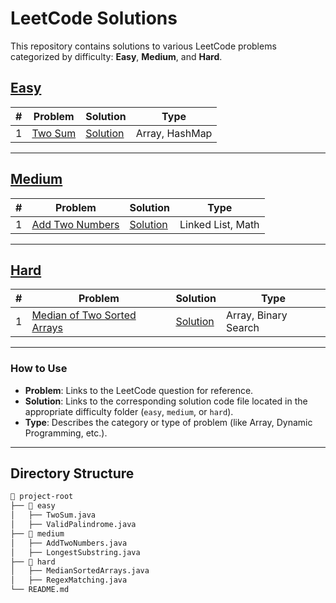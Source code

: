 # LeetCode Solutions

This repository contains solutions to various LeetCode problems categorized by difficulty: **Easy**, **Medium**, and **Hard**.

## [Easy](easy)

| #   | Problem                                          | Solution                           | Type           |
| --- | ------------------------------------------------ | ---------------------------------- | -------------- |
| 1   | [Two Sum](https://leetcode.com/problems/two-sum) | [Solution](./solutions/two_sum.py) | Array, HashMap |

---

## [Medium](medium)

| #   | Problem                                                          | Solution                                   | Type              |
| --- | ---------------------------------------------------------------- | ------------------------------------------ | ----------------- |
| 1   | [Add Two Numbers](https://leetcode.com/problems/add-two-numbers) | [Solution](./solutions/add_two_numbers.py) | Linked List, Math |

---

## [Hard](hard)

| #   | Problem                                                                                  | Solution                                        | Type                 |
| --- | ---------------------------------------------------------------------------------------- | ----------------------------------------------- | -------------------- |
| 1   | [Median of Two Sorted Arrays](https://leetcode.com/problems/median-of-two-sorted-arrays) | [Solution](./solutions/median_sorted_arrays.py) | Array, Binary Search |

---

### How to Use

- **Problem**: Links to the LeetCode question for reference.
- **Solution**: Links to the corresponding solution code file located in the appropriate difficulty folder (`easy`, `medium`, or `hard`).
- **Type**: Describes the category or type of problem (like Array, Dynamic Programming, etc.).

---

## Directory Structure

```bash
📂 project-root
├── 📂 easy
│   ├── TwoSum.java
│   ├── ValidPalindrome.java
├── 📂 medium
│   ├── AddTwoNumbers.java
│   ├── LongestSubstring.java
├── 📂 hard
│   ├── MedianSortedArrays.java
│   ├── RegexMatching.java
└── README.md
```
